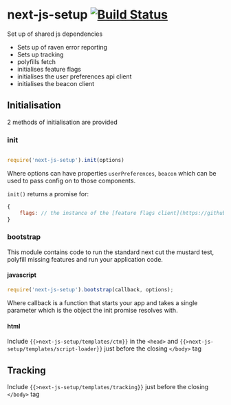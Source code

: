 # next-js-setup [![Build Status](https://travis-ci.org/Financial-Times/next-js-setup.svg?branch=js)](https://travis-ci.org/Financial-Times/next-js-setup)

Set up of shared js dependencies

 - Sets up of raven error reporting
 - Sets up tracking
 - polyfills fetch
 - initialises feature flags
 - initialises the user preferences api client
 - initialises the beacon client


## Initialisation

2 methods of initialisation are provided

### init
 ```js

 require('next-js-setup').init(options)

 ```

Where options can have properties `userPreferences`, `beacon` which can be used to pass config on to those components.

`init()` returns a promise for:

```javascript
{
	flags: // the instance of the [feature flags client](https://github.com/Financial-Times/next-feature-flags-client) in use by the client side code
}
```

### bootstrap

This module contains code to run the standard next cut the mustard test, polyfill missing features and run your application code.

#### javascript

```js
require('next-js-setup').bootstrap(callback, options);
```

Where callback is a function that starts your app and takes a single parameter which is the object the init promise resolves with.

#### html

Include `{{>next-js-setup/templates/ctm}}` in the `<head>` and `{{>next-js-setup/templates/script-loader}}` just before the closing `</body>` tag

## Tracking

Include `{{>next-js-setup/templates/tracking}}` just before the closing `</body>` tag

